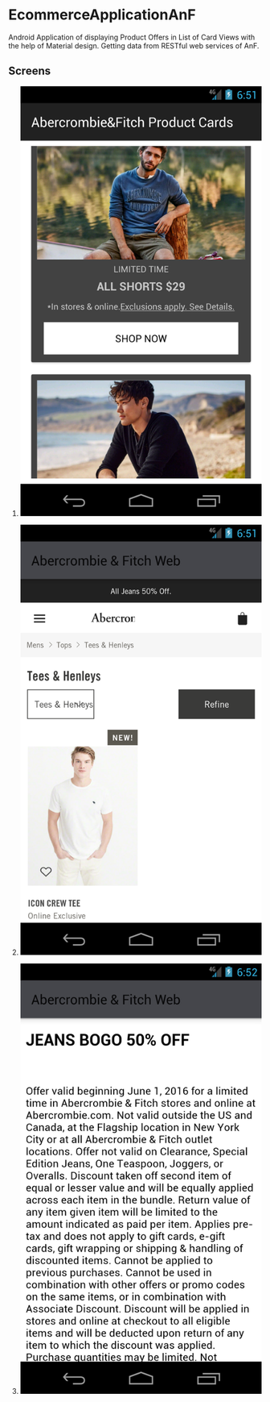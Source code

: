 # EcommerceApplicationAnF
Android Application of displaying Product Offers in List of Card Views with the help of Material design. Getting data from RESTful web services of AnF.


Screens
-------

1. ![Product Cards](https://github.com/SrinivasaRaoMakkena/EcommerceApplicationAnF/blob/master/1.png)




2. ![Product Cards - Web View](https://github.com/SrinivasaRaoMakkena/EcommerceApplicationAnF/blob/master/22.png)


3. ![Product Cards - Promotion Details](https://github.com/SrinivasaRaoMakkena/EcommerceApplicationAnF/blob/master/33.png)


